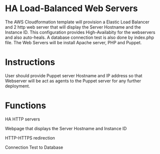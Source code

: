 #  HA Load-Balanced Web Servers

The AWS Cloudformation template will provision a Elastic Load Balancer and 2 http web server that will display the Server Hostname and the Instance ID. This configuration provides High-Availabity for the webservers and also auto-heals. A database connection test is also done by index.php file. The Web Servers will be install Apache server, PHP and Puppet.

Instructions
============

User should provide Puppet server Hostname and IP address so that Webserver will be act as agents to the Puppet server for any further deployment. 

Functions
=========
HA HTTP servers

Webpage that displays the Server Hostname and Instance ID

HTTP-HTTPS redirection

Connection Test to Database

